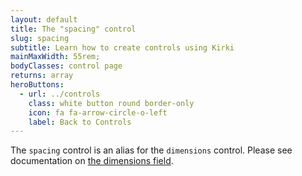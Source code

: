 ```yaml
---
layout: default
title: The "spacing" control
slug: spacing
subtitle: Learn how to create controls using Kirki
mainMaxWidth: 55rem;
bodyClasses: control page
returns: array
heroButtons:
  - url: ../controls
    class: white button round border-only
    icon: fa fa-arrow-circle-o-left
    label: Back to Controls
---
```


The `spacing` control is an alias for the `dimensions` control. Please see documentation on [the dimensions field](https://aristath.github.io/kirki/docs/controls/dimensions.html).
